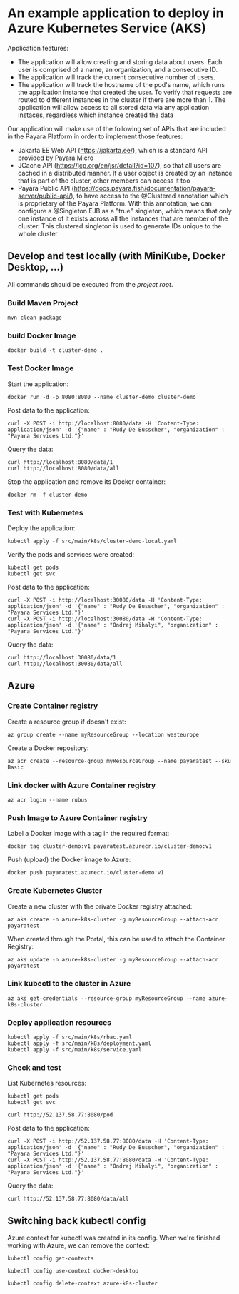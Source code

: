 # An example application to deploy in Azure Kubernetes Service (AKS)

Application features:

- The application will allow creating and storing data about users. Each user is comprised of a name, an organization, and a consecutive ID.
- The application will track the current consecutive number of users.
- The application will track the hostname of the pod's name, which runs the application instance that created the user. To verify that requests are routed to different instances in the cluster if there are more than 1. The application will allow access to all stored data via any application instaces, regardless which instance created the data

Our application will make use of the following set of APIs that are included in the Payara Platform in order to implement those features:

- Jakarta EE Web API (https://jakarta.ee/), which is a standard API provided by Payara Micro
- JCache API (https://jcp.org/en/jsr/detail?id=107), so that all users are cached in a distributed manner. If a user object is created by an instance that is part of the cluster, other members can access it too
- Payara Public API (https://docs.payara.fish/documentation/payara-server/public-api/), to have access to the @Clustered annotation which is proprietary of the Payara Platform. With this annotation, we can configure a @Singleton EJB as a "true" singleton, which means that only one instance of it exists across all the instances that are member of the cluster. This clustered singleton is used to generate IDs unique to the whole cluster

## Develop and test locally (with MiniKube, Docker Desktop, ...)

All commands should be executed from the _project root_.

### Build Maven Project

```
mvn clean package
```

### build Docker Image

```
docker build -t cluster-demo .
```

### Test Docker Image

Start the application:

```
docker run -d -p 8080:8080 --name cluster-demo cluster-demo
```

Post data to the application:

```
curl -X POST -i http://localhost:8080/data -H 'Content-Type: application/json' -d '{"name" : "Rudy De Busscher", "organization" : "Payara Services Ltd."}'
```

Query the data:

```
curl http://localhost:8080/data/1
curl http://localhost:8080/data/all
```

Stop the application and remove its Docker container:

```
docker rm -f cluster-demo
```

### Test with Kubernetes

Deploy the application:

```
kubectl apply -f src/main/k8s/cluster-demo-local.yaml
```

Verify the pods and services were created:

```
kubectl get pods
kubectl get svc
```

Post data to the application:

```
curl -X POST -i http://localhost:30080/data -H 'Content-Type: application/json' -d '{"name" : "Rudy De Busscher", "organization" : "Payara Services Ltd."}'
curl -X POST -i http://localhost:30080/data -H 'Content-Type: application/json' -d '{"name" : "Ondrej Mihalyi", "organization" : "Payara Services Ltd."}'
```

Query the data:

```
curl http://localhost:30080/data/1
curl http://localhost:30080/data/all
```

## Azure

### Create Container registry

Create a resource group if doesn't exist:

```
az group create --name myResourceGroup --location westeurope
```

Create a Docker repository:

```
az acr create --resource-group myResourceGroup --name payaratest --sku Basic
```

### Link docker with Azure Container registry

```
az acr login --name rubus
```

### Push Image to Azure Container registry

Label a Docker image with a tag in the required format:

```
docker tag cluster-demo:v1 payaratest.azurecr.io/cluster-demo:v1
```

Push (upload) the Docker image to Azure:

```
docker push payaratest.azurecr.io/cluster-demo:v1
```

### Create Kubernetes Cluster

Create a new cluster with the private Docker registry attached:

```
az aks create -n azure-k8s-cluster -g myResourceGroup --attach-acr payaratest
```

When created through the Portal, this can be used to attach the Container Registry:

```
az aks update -n azure-k8s-cluster -g myResourceGroup --attach-acr payaratest
```

### Link kubectl to the cluster in Azure

```
az aks get-credentials --resource-group myResourceGroup --name azure-k8s-cluster
```

### Deploy application resources

```
kubectl apply -f src/main/k8s/rbac.yaml
kubectl apply -f src/main/k8s/deployment.yaml
kubectl apply -f src/main/k8s/service.yaml
```

### Check and test

List Kubernetes resources:

```
kubectl get pods
kubectl get svc
```

```
curl http://52.137.58.77:8080/pod
```

Post data to the application:

```
curl -X POST -i http://52.137.58.77:8080/data -H 'Content-Type: application/json' -d '{"name" : "Rudy De Busscher", "organization" : "Payara Services Ltd."}'
curl -X POST -i http://52.137.58.77:8080/data -H 'Content-Type: application/json' -d '{"name" : "Ondrej Mihalyi", "organization" : "Payara Services Ltd."}'
```

Query the data:

```
curl http://52.137.58.77:8080/data/all
```

## Switching back kubectl config

Azure context for kubectl was created in its config. When we're finished working with Azure, we can remove the context:

```
kubectl config get-contexts

kubectl config use-context docker-desktop

kubectl config delete-context azure-k8s-cluster
```

